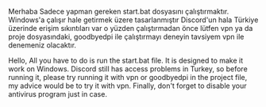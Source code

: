 Merhaba Sadece yapman gereken start.bat dosyasını çalıştırmaktır.
Windows'a çalışır hale getirmek üzere tasarlanmıştır
Discord'un hala Türkiye üzerinde erişim sıkıntıları var
o yüzden çalıştırmadan önce lütfen vpn ya da proje dosyasındaki,
goodbyedpi ile çalıştırmayı deneyin
tavsiyem vpn ile denemeniz olacaktır.

Hello, All you have to do is run the start.bat file. It is designed to make it work on Windows. Discord still has access problems in Turkey, so before running it, please try running it with vpn or goodbyedpi in the project file, my advice would be to try it with vpn. Finally, don't forget to disable your antivirus program just in case.

